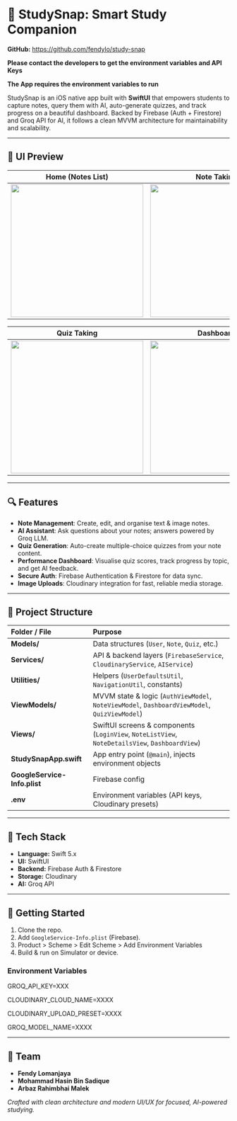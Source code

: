 # 📘 StudySnap: Smart Study Companion

**GitHub:** https://github.com/fendylo/study-snap

**Please contact the developers to get the environment variables and API Keys**

**The App requires the environment variables to run**

StudySnap is an iOS native app built with **SwiftUI** that empowers students to capture notes, query them with AI, auto-generate quizzes, and track progress on a beautiful dashboard. Backed by Firebase (Auth + Firestore) and Groq API for AI, it follows a clean MVVM architecture for maintainability and scalability.

---

## 🎨 UI Preview

| **Home (Notes List)** | **Note Taking** |
| :-: | :-: |
| <img src="https://res.cloudinary.com/promptvisionai/image/upload/v1747098452/Screenshot_2025-05-13_at_11.03.51_am_jzdahf.png" width="300"/> | <img src="https://res.cloudinary.com/promptvisionai/image/upload/v1747099002/Screenshot_2025-05-13_at_11.16.10_am_wc9s6c.png" width="300"/> |

| **Quiz Taking** | **Dashboard** |
| :-: | :-: |
| <img src="https://res.cloudinary.com/promptvisionai/image/upload/v1747098451/Screenshot_2025-05-13_at_11.04.25_am_re9n1n.png" width="300"/> | <img src="https://res.cloudinary.com/promptvisionai/image/upload/v1747098452/Screenshot_2025-05-13_at_11.04.55_am_xobo7m.png" width="300"/> |

---

## 🔍 Features

- **Note Management**: Create, edit, and organise text & image notes.  
- **AI Assistant**: Ask questions about your notes; answers powered by Groq LLM.  
- **Quiz Generation**: Auto-create multiple-choice quizzes from your note content.  
- **Performance Dashboard**: Visualise quiz scores, track progress by topic, and get AI feedback.  
- **Secure Auth**: Firebase Authentication & Firestore for data sync.  
- **Image Uploads**: Cloudinary integration for fast, reliable media storage.

---

## 📁 Project Structure

| Folder / File                | Purpose                                                                                          |
| :--------------------------- | :----------------------------------------------------------------------------------------------- |
| **Models/**                  | Data structures (`User`, `Note`, `Quiz`, etc.)                                                   |
| **Services/**                | API & backend layers (`FirebaseService`, `CloudinaryService`, `AIService`)                      |
| **Utilities/**               | Helpers (`UserDefaultsUtil`, `NavigationUtil`, constants)                                       |
| **ViewModels/**              | MVVM state & logic (`AuthViewModel`, `NoteViewModel`, `DashboardViewModel`, `QuizViewModel`)    |
| **Views/**                   | SwiftUI screens & components (`LoginView`, `NoteListView`, `NoteDetailsView`, `DashboardView`) |
| **StudySnapApp.swift**       | App entry point (`@main`), injects environment objects                                         |
| **GoogleService-Info.plist** | Firebase config                                                                                |
| **.env**                     | Environment variables (API keys, Cloudinary presets)                                            |

---

## 🧰 Tech Stack

- **Language:** Swift 5.x  
- **UI:** SwiftUI  
- **Backend:** Firebase Auth & Firestore  
- **Storage:** Cloudinary  
- **AI:** Groq API  

---

## 🚀 Getting Started

1. Clone the repo.  
2. Add `GoogleService-Info.plist` (Firebase).  
3. Product > Scheme > Edit Scheme > Add Environment Variables
4. Build & run on Simulator or device.

### Environment Variables
GROQ_API_KEY=XXX

CLOUDINARY_CLOUD_NAME=XXXX

CLOUDINARY_UPLOAD_PRESET=XXXX

GROQ_MODEL_NAME=XXXX

---

## 👥 Team

- **Fendy Lomanjaya**  
- **Mohammad Hasin Bin Sadique**  
- **Arbaz Rahimbhai Malek**

*Crafted with clean architecture and modern UI/UX for focused, AI-powered studying.*  
